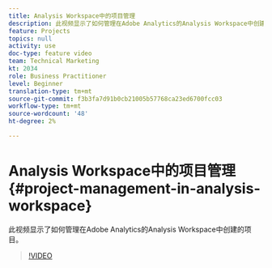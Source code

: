 ```yaml
---
title: Analysis Workspace中的项目管理
description: 此视频显示了如何管理在Adobe Analytics的Analysis Workspace中创建的项目。
feature: Projects
topics: null
activity: use
doc-type: feature video
team: Technical Marketing
kt: 2034
role: Business Practitioner
level: Beginner
translation-type: tm+mt
source-git-commit: f3b3fa7d91b0cb21005b57768ca23ed6700fcc03
workflow-type: tm+mt
source-wordcount: '48'
ht-degree: 2%

---
```



# Analysis Workspace中的项目管理{#project-management-in-analysis-workspace}

此视频显示了如何管理在Adobe Analytics的Analysis Workspace中创建的项目。

>[!VIDEO](https://video.tv.adobe.com/v/24035/?quality=12)

